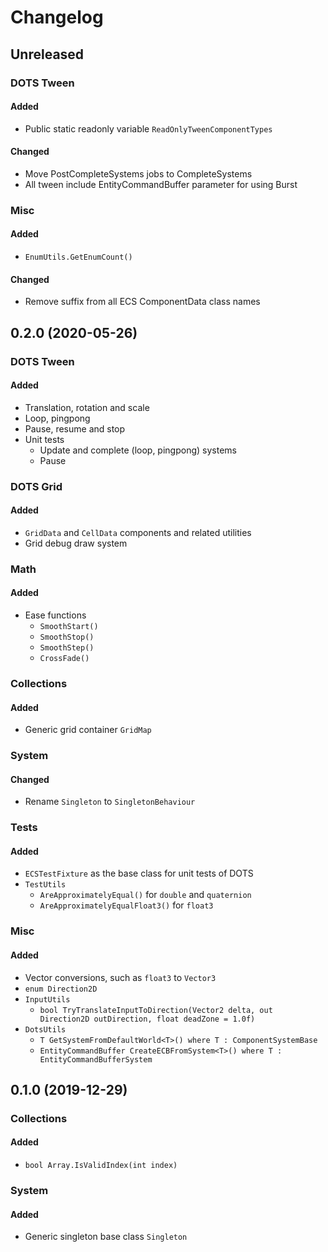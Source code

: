 # Changelog

## Unreleased

### DOTS Tween

#### Added

- Public static readonly variable `ReadOnlyTweenComponentTypes`

#### Changed

- Move PostCompleteSystems jobs to CompleteSystems
- All tween include EntityCommandBuffer parameter for using Burst

### Misc

#### Added

- `EnumUtils.GetEnumCount()`

#### Changed

- Remove suffix from all ECS ComponentData class names

## 0.2.0 (2020-05-26)

### DOTS Tween

#### Added

- Translation, rotation and scale
- Loop, pingpong
- Pause, resume and stop
- Unit tests
  - Update and complete (loop, pingpong) systems
  - Pause

### DOTS Grid

#### Added

- `GridData` and `CellData` components and related utilities
- Grid debug draw system

### Math

#### Added

- Ease functions
  - `SmoothStart()`
  - `SmoothStop()`
  - `SmoothStep()`
  - `CrossFade()`

### Collections

#### Added

- Generic grid container `GridMap`

### System

#### Changed

- Rename `Singleton` to `SingletonBehaviour`

### Tests

#### Added

- `ECSTestFixture` as the base class for unit tests of DOTS
- `TestUtils`
  - `AreApproximatelyEqual()` for `double` and `quaternion`
  - `AreApproximatelyEqualFloat3()` for `float3`

### Misc

#### Added

- Vector conversions, such as `float3` to `Vector3`
- `enum Direction2D`
- `InputUtils`
  - `bool TryTranslateInputToDirection(Vector2 delta, out Direction2D outDirection, float deadZone = 1.0f)`
- `DotsUtils`
  - `T GetSystemFromDefaultWorld<T>() where T : ComponentSystemBase`
  - `EntityCommandBuffer CreateECBFromSystem<T>() where T : EntityCommandBufferSystem`

## 0.1.0 (2019-12-29)

### Collections

#### Added

- `bool Array.IsValidIndex(int index)`

### System

#### Added

- Generic singleton base class `Singleton`
